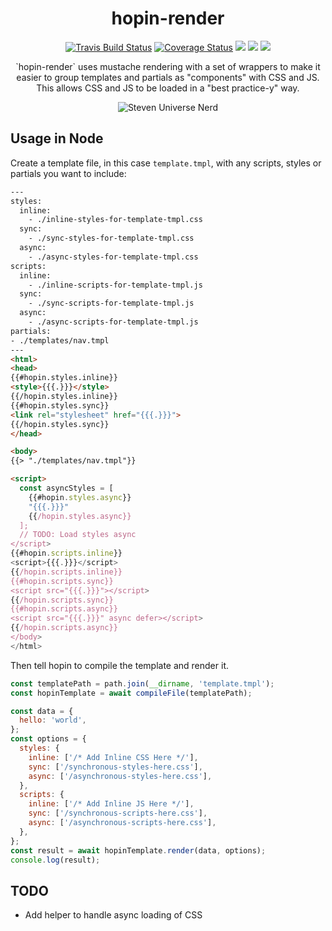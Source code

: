 <h1  align="center">hopin-render</h1>

<p align="center">
  <a href="https://travis-ci.org/gauntface/hopin-render"><img src="https://travis-ci.org/gauntface/hopin-render.svg?branch=master" alt="Travis Build Status" /></a>
  <a href="https://coveralls.io/github/gauntface/hopin-render?branch=master"><img src="https://coveralls.io/repos/github/gauntface/hopin-render/badge.svg?branch=master" alt="Coverage Status" /></a>
  <a href="https://david-dm.org/gauntface/hopin-render" title="dependencies status"><img src="https://david-dm.org/gauntface/hopin-render/status.svg"/></a>
  <a href="https://david-dm.org/gauntface/hopin-rebder?type=dev" title="devDependencies status"><img src="https://david-dm.org/gauntface/hopin-render/dev-status.svg"/></a>
  <a href="https://david-dm.org/gauntface/hopin-render?type=peer" title="peerDependencies status"><img src="https://david-dm.org/gauntface/hopin-render/peer-status.svg"/></a>
</p>

<p align="center">
`hopin-render` uses mustache rendering with a set of wrappers to make it
easier to group templates and partials as "components" with CSS and JS.
This allows CSS and JS to be loaded in a "best practice-y" way.
</p>

<p align="center">
<img alt="Steven Universe Nerd" src="https://media.giphy.com/media/ioeYm4g2f7cXe/giphy.gif" />
</p>

## Usage in Node

Create a template file, in this case `template.tmpl`, with any scripts, styles or partials
you want to include:
```html
---
styles:
  inline:
    - ./inline-styles-for-template-tmpl.css
  sync:
    - ./sync-styles-for-template-tmpl.css
  async:
    - ./async-styles-for-template-tmpl.css
scripts:
  inline:
    - ./inline-scripts-for-template-tmpl.js
  sync:
    - ./sync-scripts-for-template-tmpl.js
  async:
    - ./async-scripts-for-template-tmpl.js
partials:
- ./templates/nav.tmpl
---
<html>
<head>
{{#hopin.styles.inline}}
<style>{{{.}}}</style>
{{/hopin.styles.inline}}
{{#hopin.styles.sync}}
<link rel="stylesheet" href="{{{.}}}">
{{/hopin.styles.sync}}
</head>

<body>
{{> "./templates/nav.tmpl"}}

<script>
  const asyncStyles = [
    {{#hopin.styles.async}}
    "{{{.}}}"
    {{/hopin.styles.async}}
  ];
  // TODO: Load styles async
</script>
{{#hopin.scripts.inline}}
<script>{{{.}}}</script>
{{/hopin.scripts.inline}}
{{#hopin.scripts.sync}}
<script src="{{{.}}}"></script>
{{/hopin.scripts.sync}}
{{#hopin.scripts.async}}
<script src="{{{.}}}" async defer></script>
{{/hopin.scripts.async}}
</body>
</html>
```

Then tell hopin to compile the template and render it.

```javascript
const templatePath = path.join(__dirname, 'template.tmpl');
const hopinTemplate = await compileFile(templatePath);

const data = {
  hello: 'world',
};
const options = {
  styles: {
    inline: ['/* Add Inline CSS Here */'],
    sync: ['/synchronous-styles-here.css'],
    async: ['/asynchronous-styles-here.css'],
  },
  scripts: {
    inline: ['/* Add Inline JS Here */'],
    sync: ['/synchronous-scripts-here.css'],
    async: ['/asynchronous-scripts-here.css'],
  },
};
const result = await hopinTemplate.render(data, options);
console.log(result);
```

## TODO

- Add helper to handle async loading of CSS